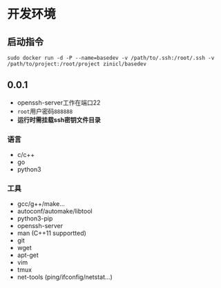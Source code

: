 # 开发环境

## 启动指令

`sudo docker run -d -P --name=basedev -v /path/to/.ssh:/root/.ssh -v /path/to/project:/root/project zinicl/basedev`

## 0.0.1

- openssh-server工作在端口22
- `root`用户密码`888888`
- **运行时需挂载ssh密钥文件目录**

### 语言

- c/c++
- go
- python3

### 工具

- gcc/g++/make...
- autoconf/automake/libtool
- python3-pip
- openssh-server
- man (C++11 supportted)
- git
- wget
- apt-get
- vim
- tmux
- net-tools (ping/ifconfig/netstat...)
